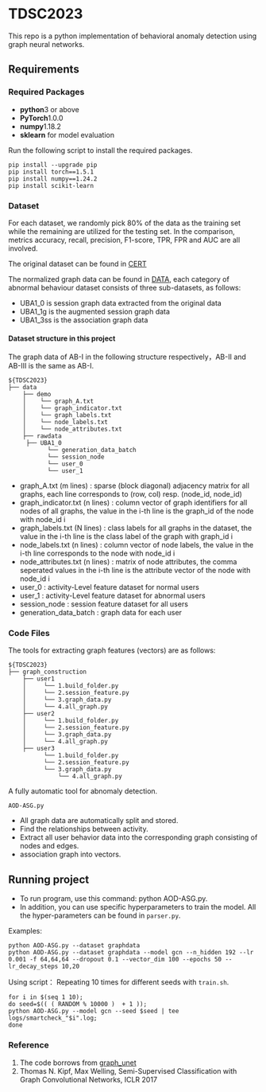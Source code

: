 # TDSC2023
This repo is a python implementation of behavioral anomaly detection using graph neural networks.

## Requirements
### Required Packages
* **python**3 or above
* **PyTorch**1.0.0
* **numpy**1.18.2
* **sklearn** for model evaluation

Run the following script to install the required packages.
```
pip install --upgrade pip
pip install torch==1.5.1
pip install numpy==1.24.2
pip install scikit-learn
```


### Dataset
For each dataset, we randomly pick 80% of the data as the training set while the remaining are utilized for the testing set. 
In the comparison, metrics accuracy, recall, precision, F1-score, TPR, FPR and AUC are all involved.

The original dataset can be found in [CERT](https://kilthub.cmu.edu/articles/dataset/Insider_Threat_Test_Dataset)

The normalized graph data can be found in [DATA](https://drive.google.com/file/d/1lKbeIeQ1EkjHzhgmLVYDfWrdG0Qrqa19/view?usp=sharing),
each category of abnormal behaviour dataset consists of three sub-datasets, as follows:
* UBA1_0 is session graph data extracted from the original data
* UBA1_1g is the augmented session graph data
* UBA1_3ss is the association graph data

#### Dataset structure in this project
The graph data of AB-I in the following structure respectively，AB-II and AB-III is the same as AB-I.
```
${TDSC2023}
├── data
    ├── demo
    │    └── graph_A.txt
    │    └── graph_indicator.txt
    │    └── graph_labels.txt
    │    └── node_labels.txt
    │    └── node_attributes.txt
    ├── rawdata
	 ├── UBA1_0
	       └── generation_data_batch
	       └── session_node
	       └── user_0
	       └── user_1

```
* graph_A.txt (m lines) : sparse (block diagonal) adjacency matrix for all graphs,
	each line corresponds to (row, col) resp. (node_id, node_id)
* graph_indicator.txt (n lines) : column vector of graph identifiers for all nodes of all graphs,
	the value in the i-th line is the graph_id of the node with node_id i
* graph_labels.txt (N lines) : class labels for all graphs in the dataset,
	the value in the i-th line is the class label of the graph with graph_id i
* node_labels.txt (n lines) : column vector of node labels,
    the value in the i-th line corresponds to the node with node_id i
* node_attributes.txt (n lines) : matrix of node attributes,
    the comma seperated values in the i-th line is the attribute vector of the node with node_id i
* user_0 : activity-Level feature dataset for normal users
* user_1 : activity-Level feature dataset for abnormal users
* session_node : session feature dataset for all users
* generation_data_batch : graph data for each user

### Code Files
The tools for extracting graph features (vectors) are as follows:
```
${TDSC2023}
├── graph_construction
	├── user1
	│     └── 1.build_folder.py
	│     └── 2.session_feature.py
	│     └── 3.graph_data.py 
	│     └── 4.all_graph.py
	├── user2
	│     └── 1.build_folder.py
	│     └── 2.session_feature.py
	│     └── 3.graph_data.py 
	│     └── 4.all_graph.py
	├── user3
	      └── 1.build_folder.py
	      └── 2.session_feature.py
	      └── 3.graph_data.py 
              └── 4.all_graph.py
```


A fully automatic tool for abnomaly detection.
```
AOD-ASG.py
```
* All graph data are automatically split and stored.
* Find the relationships between activity.
* Extract all user behavior data into the corresponding graph consisting of nodes and edges.
* association graph into vectors.


## Running project
* To run program, use this command: python AOD-ASG.py.
* In addition, you can use specific hyperparameters to train the model. All the hyper-parameters can be found in `parser.py`.

Examples:
```shell
python AOD-ASG.py --dataset graphdata
python AOD-ASG.py --dataset graphdata --model gcn --n_hidden 192 --lr 0.001 -f 64,64,64 --dropout 0.1 --vector_dim 100 --epochs 50 --lr_decay_steps 10,20 
```
Using script：
Repeating 10 times for different seeds with `train.sh`.
```shell
for i in $(seq 1 10);
do seed=$(( ( RANDOM % 10000 )  + 1 ));
python AOD-ASG.py --model gcn --seed $seed | tee logs/smartcheck_"$i".log;
done
```

### Reference
1. The code borrows from [graph_unet](https://github.com/bknyaz/graph_nn)
2. Thomas N. Kipf, Max Welling, Semi-Supervised Classification with Graph Convolutional Networks, ICLR 2017

